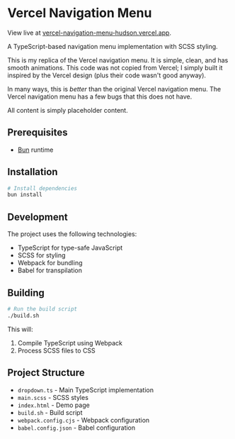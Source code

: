 # Vercel Navigation Menu

View live at [vercel-navigation-menu-hudson.vercel.app](https://vercel-navigation-menu-hudson.vercel.app).

A TypeScript-based navigation menu implementation with SCSS styling.

This is my replica of the Vercel navigation menu. It is simple, clean, and has smooth animations. This code was not copied from Vercel; I simply built it inspired by the Vercel design (plus their code wasn't good anyway).

In many ways, this is *better* than the original Vercel navigation menu. The Vercel navigation menu has a few bugs that this does not have.

All content is simply placeholder content.

## Prerequisites

- [Bun](https://bun.sh/) runtime

## Installation

```bash
# Install dependencies
bun install
```

## Development

The project uses the following technologies:

- TypeScript for type-safe JavaScript
- SCSS for styling
- Webpack for bundling
- Babel for transpilation

## Building

```bash
# Run the build script
./build.sh
```

This will:

1. Compile TypeScript using Webpack
2. Process SCSS files to CSS

## Project Structure

- `dropdown.ts` - Main TypeScript implementation
- `main.scss` - SCSS styles
- `index.html` - Demo page
- `build.sh` - Build script
- `webpack.config.cjs` - Webpack configuration
- `babel.config.json` - Babel configuration
